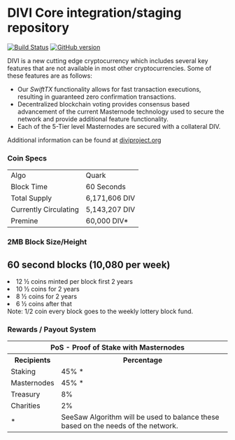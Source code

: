 DIVI Core integration/staging repository
=====================================

[![Build Status](https://travis-ci.org/divicoin/divi.svg?branch=master)](https://travis-ci.org/divicoin/divi) [![GitHub version](https://badge.fury.io/gh/divicoin%2FDIVI.svg)](https://badge.fury.io/gh/divicoin%2FDIVI)

DIVI is a new cutting edge cryptocurrency which includes several key features that are not available in most other cryptocurrencies. Some of these features are as follows:
- Our _SwiftTX_ functionality allows for fast transaction executions, resulting in guaranteed zero confirmation transactions.
- Decentralized blockchain voting provides consensus based advancement of the current Masternode technology used to secure the network and provide additional feature functionality.
- Each of the 5-Tier level Masternodes are secured with a collateral DIV.

Additional information can be found at [diviproject.org](http://www.diviproject.org) 

### Coin Specs
<table>
<tr><td>Algo</td><td>Quark</td></tr>
<tr><td>Block Time</td><td>60 Seconds</td></tr>
<tr><td>Total Supply</td><td>6,171,606 DIV</td></tr>
<tr><td>Currently Circulating</td><td>5,143,207 DIV</td></tr>
<tr><td>Premine</td><td>60,000 DIV*</td></tr>
</table>

### 2MB Block Size/Height

<p>
<h2>60 second blocks (10,080 per week)</h2>
<t<ul>
  <li>12 ½ coins minted per block first 2 years</li>
  <li>10 ½ coins for 2 years</li>
  <li>8 ½ coins for 2 years</li>
  <li>6 ½ coins after that</li>
</ul>
<span>Note: 1/2 coin every block goes to the weekly lottery block fund. </span>
</p>

### Rewards / Payout System

<table>
<th colspan=4>PoS - Proof of Stake with Masternodes</th>
<tr><th>Recipients</th><th>Percentage</th></tr>
<tr><td>Staking</td><td>45% *</td></tr>
<tr><td>Masternodes</td><td>45% *</td></tr>
<tr><td>Treasury</td><td>8%</td></tr>
<tr><td>Charities</td><td>2%</td></tr>
<tr><td>*</td><td colspan=3>SeeSaw Algorithm will be used to balance these based on the needs of the network.</td></tr>
</table>
